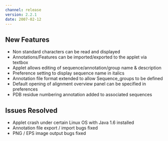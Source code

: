 ```yaml
---
channel: release
version: 2.2.1
date: 2007-02-12
---
```


## New Features

- Non standard characters can be read and displayed
- Annotations/Features can be imported/exported to the applet via textbox
- Applet allows editing of sequence/annotation/group name & description
- Preference setting to display sequence name in italics
- Annotation file format extended to allow Sequence_groups to be defined
- Default opening of alignment overview panel can be specified in preferences
- PDB residue numbering annotation added to associated sequences


## Issues Resolved

- Applet crash under certain Linux OS with Java 1.6 installed
- Annotation file export / import bugs fixed
- PNG / EPS image output bugs fixed
